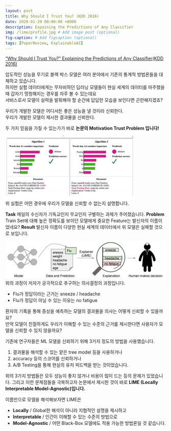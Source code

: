 ```yaml
---
layout: post
title: Why Should I Trust You? (KDD 2016)
date: 2020-01-29 00:00:00 +0000
description: Expaining the Predictions of Any Classifier
img: /lime/profile.jpg # Add image post (optional)
fig-caption: # Add figcaption (optional)
tags: [PaperReview, ExplainableAI]
---
```


[“Why Should I Trust You?” Explaining the Predictions of Any Classifier(KDD 2016)](https://www.kdd.org/kdd2016/papers/files/rfp0573-ribeiroA.pdf)  
   
  
압도적인 성능을 무기로 블랙 박스 모델은 여러 분야에서 기존의 통계적 방법론들을 대체하고 있습니다.  
하지만 실험 데이터에게는 무자비하던 딥러닝 모델들이 현실 세계의 데이터를 마주했을 때 갑자기 멍청해지는 경우를 자주 볼 수 있는데요  
서비스로서 모델이 실력을 발휘해야 할 순간에 답답한 모습을 보인다면 곤란해지겠죠?  
  
우리가 개발한 모델은 어디서든 좋은 성능을 낼 것이라 신뢰한다.  
우리가 개발한 모델이 제시한 결과물을 신뢰한다.  
  
두 가지 믿음을 가질 수 있는가가 바로  <b>논문의 Motivation Trust Problem 입니다!</b> 
  
  
 
![](/assets/img/lime/limeone.jpg)  
위 실험은 어떤 경우에 우리가 모델을 신뢰할 수 없는지 설명합니다.  
  
<b>Task</b>  메일의 수신자가 기독교인지 무교인지 구별하는 과제가 주어졌습니다.
<b>Problem</b>  Train Set에 대해 높은 정확도를 보이던 모델에게 중요한 Feature는 발신자의 이름이었네요? 
<b>Result</b>  발신자 이름이 다양한 현실 세계의 데이터에서 위 모델은 실패할 것으로 보입니다.  
  
  
![](/assets/img/lime/limetwo.jpg)    
위의 과정이 저자가 궁극적으로 추구하는 의사결정의 과정입니다.  
- Flu가 정답이라는 근거는 sneeze / headache  
- Flu가 정답이 아닐 수 있는 이유는 no fatigue  
  
환자의 기록을 통해 증상을 예측하는 모델의 결과물을 의사는 어떻게 신뢰할 수 있을까요?  
만약 모델이 친절하게도 우리가 이해할 수 있는 수준의 근거를 제시한다면 사용자가 모델을 신뢰할 수 있지 않을까요?  
  
  
기존에 연구자들은 ML 모델을 신뢰하기 위해 3가지 정도의 방법을 사용했습니다.  
  
1. 결과물을 해석할 수 있는 얕은 tree model 등을 사용하거나  
2. accuracy 등의 스코어를 신뢰하거나  
3. A/B Testing을 통해 현실의 유저 피드백을 받는 것이었습니다.  
  
위의 3가지 방법들은 모두 성능이 좋지 않거나 비용이 많이 드는 등의 문제가 있었습니다.
그리고 이런 문제점들을 극복하고자 논문에서 제시한 것이 바로 <b>LIME (Locally Interpretable Model-Agnostic)입니다.</b>  
    
  
이름만으로 모델을 해석해보자면 LIME은  
- <b>Locally</b> / Global한 해석이 아니라 지협적인 설명을 제시하고
- <b>Interpretable</b> / 인간이 이해할 수 있는 수준의 방법으로
- <b>Model-Agnostic</b> / 어떤 Black-Box 모델에도 적용 가능한 방법론일 것 같습니다.





